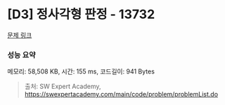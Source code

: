# [D3] 정사각형 판정 - 13732 

[문제 링크](https://swexpertacademy.com/main/code/problem/problemDetail.do?contestProbId=AX8BAN1qTwoDFARO) 

### 성능 요약

메모리: 58,508 KB, 시간: 155 ms, 코드길이: 941 Bytes



> 출처: SW Expert Academy, https://swexpertacademy.com/main/code/problem/problemList.do